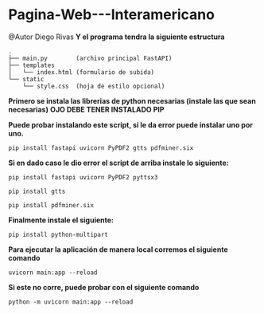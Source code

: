 # Pagina-Web---Interamericano

@Autor Diego Rivas
**Y el programa tendra la siguiente estructura**
```
.
├── main.py        (archivo principal FastAPI)
├── templates
│   └── index.html (formulario de subida)
└── static
    └── style.css  (hoja de estilo opcional)
```
**Primero se instala las librerias de python necesarias (instale las que sean necesarias)**
**OJO DEBE TENER INSTALADO PIP**

**Puede probar instalando este script, si le da error puede instalar uno por uno.**
```
pip install fastapi uvicorn PyPDF2 gtts pdfminer.six
```
**Si en dado caso le dio error el script de arriba instale lo siguiente:**    
```
pip install fastapi uvicorn PyPDF2 pyttsx3
```
```
pip install gtts
```
```
pip install pdfminer.six
```
**Finalmente instale el siguiente:**
```
pip install python-multipart
```


**Para ejecutar la aplicación de manera local corremos el siguiente comando**
```
uvicorn main:app --reload
```
**Si este no corre, puede probar con el siguiente comando**
```
python -m uvicorn main:app --reload
```

